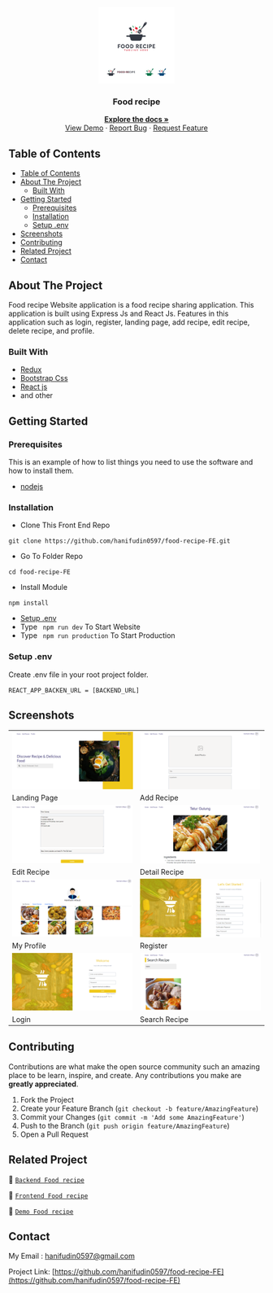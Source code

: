 <br />
<p align="center">
<div align="center">
  <img height="150" src="/screenshots/logo.webp"/>
</div>
  <h3 align="center">Food recipe</h3>
  <p align="center">
    <a href="https://github.com/hanifudin0597/food-recipe-FE"><strong>Explore the docs »</strong></a>
    <br />
    <a href="https://foods-recipes.netlify.app/">View Demo</a>
    ·
    <a href="https://github.com/hanifudin0597/food-recipe-FE/issues">Report Bug</a>
    ·
    <a href="https://github.com/hanifudin0597/food-recipe-FE/issues">Request Feature</a>
  </p>
</p>


<!-- TABLE OF CONTENTS -->
## Table of Contents

- [Table of Contents](#table-of-contents)
- [About The Project](#about-the-project)
  - [Built With](#built-with)
- [Getting Started](#getting-started)
  - [Prerequisites](#prerequisites)
  - [Installation](#installation)
  - [Setup .env](#setup-env)
- [Screenshots](#screenshots)
- [Contributing](#contributing)
- [Related Project](#related-project)
- [Contact](#contact)



<!-- ABOUT THE PROJECT -->
## About The Project

Food recipe Website application is a food recipe sharing application. This application is built using Express Js and React Js. Features in this application such as login, register, landing page, add recipe, edit recipe, delete recipe, and profile.

### Built With

- [Redux](https://redux.js.org/)
- [Bootstrap Css](https://getbootstrap.com/)
- [React js](https://reactjs.org/)
- and other


<!-- GETTING STARTED -->
## Getting Started

### Prerequisites

This is an example of how to list things you need to use the software and how to install them.

* [nodejs](https://nodejs.org/en/download/)

### Installation

- Clone This Front End Repo
```
git clone https://github.com/hanifudin0597/food-recipe-FE.git
```
- Go To Folder Repo
```
cd food-recipe-FE
```
- Install Module
```
npm install
```
- <a href="#setup-env">Setup .env</a>
- Type ` npm run dev` To Start Website
- Type ` npm run production` To Start Production

### Setup .env
Create .env file in your root project folder.
```
REACT_APP_BACKEN_URL = [BACKEND_URL]
```

<!-- ROADMAP -->
## Screenshots

<table>
 <tr>
    <td><img width="350px" src="/screenshots/landing.PNG" alt="1" /></td>
    <td> <img width="350px" src="/screenshots/addrecipe.PNG" alt="2" /></td>
  </tr>
   <tr>
    <td>Landing Page</td>
    <td>Add Recipe</td>
  </tr>

  <tr>
    <td><img width="350px" src="/screenshots/editrecipe.PNG" alt="3" /> </td>
     <td><img width="350px" src="/screenshots/detailrecipe.PNG" alt="4" /></td>
  </tr>
   <tr>
    <td>Edit Recipe</td>
     <td>Detail Recipe</td>
  </tr>
  
  <tr>
    <td><img width="350px" src="/screenshots/myprofile.PNG" alt="5" /></td>
        <td>  <img width="350px" src="/screenshots/register.PNG" alt="6" /> </td>
  </tr>
  <tr>
    <td>My Profile</td>
    <td>Register</td>
  </tr>
  
  <tr>
    <td><img width="350px" src="/screenshots/login.PNG" alt="7" /></td>
    <td>  <img width="350px" src="/screenshots/searchrecipe.PNG" alt="8" /></td>
  </tr>
  <tr>
    <td>Login</td>
    <td>Search Recipe</td>
  </tr>

</table>

<!-- CONTRIBUTING -->
## Contributing

Contributions are what make the open source community such an amazing place to be learn, inspire, and create. Any contributions you make are **greatly appreciated**.

1. Fork the Project
2. Create your Feature Branch (`git checkout -b feature/AmazingFeature`)
3. Commit your Changes (`git commit -m 'Add some AmazingFeature'`)
4. Push to the Branch (`git push origin feature/AmazingFeature`)
5. Open a Pull Request



## Related Project
:rocket: [`Backend Food recipe`](https://github.com/hanifudin0597/api-recipe-resto)

:rocket: [`Frontend Food recipe`](https://github.com/hanifudin0597/food-recipe-FE)

:rocket: [`Demo Food recipe`](https://foods-recipes.netlify.app/)

<!-- CONTACT -->
## Contact

My Email : hanifudin0597@gmail.com

Project Link: [https://github.com/hanifudin0597/food-recipe-FE](https://github.com/hanifudin0597/food-recipe-FE)